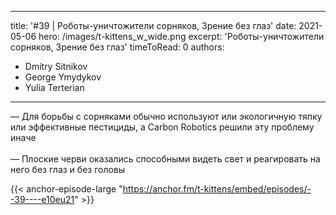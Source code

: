 
---
title: '#39 | Роботы-уничтожители сорняков, Зрение без глаз'
date: 2021-05-06
hero: /images/t-kittens_w_wide.png
excerpt: 'Роботы-уничтожители сорняков, Зрение без глаз'
timeToRead: 0
authors:
  - Dmitry Sitnikov
  - George Ymydykov
  - Yulia Terterian
---

— Для борьбы с сорняками обычно используют или экологичную тяпку или эффективные пестициды, а Carbon Robotics решили эту проблему иначе
<br/><br/>— Плоские черви оказались способными видеть свет и реагировать на него без глаз и без головы

{{< anchor-episode-large "https://anchor.fm/t-kittens/embed/episodes/--39----e10eu21" >}}
